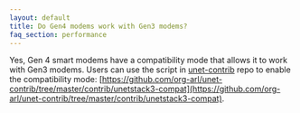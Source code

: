 ```yaml
---
layout: default
title: Do Gen4 modems work with Gen3 modems?
faq_section: performance
---
```


Yes, Gen 4 smart modems have a compatibility mode that allows it to work with Gen3 modems. Users can use the script in [unet-contrib](https://github.com/org-arl/unet-contrib/) repo to enable the compatibility mode: [https://github.com/org-arl/unet-contrib/tree/master/contrib/unetstack3-compat](https://github.com/org-arl/unet-contrib/tree/master/contrib/unetstack3-compat).
